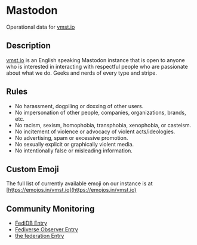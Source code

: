 # Mastodon
Operational data for [vmst.io](https://vmst.io)

## Description
[vmst.io](https://vmst.io) is an English speaking Mastodon instance that is open to anyone who is interested in interacting with respectful people who are passionate about what we do. Geeks and nerds of every type and stripe.

## Rules
- No harassment, dogpiling or doxxing of other users.
- No impersonation of other people, companies, organizations, brands, etc.
- No racism, sexism, homophobia, transphobia, xenophobia, or casteism.
- No incitement of violence or advocacy of violent acts/ideologies.
- No advertising, spam or excessive promotion.
- No sexually explicit or graphically violent media.
- No intentionally false or misleading information.

## Custom Emoji
The full list of currently available emoji on our instance is at [https://emojos.in/vmst.io](https://emojos.in/vmst.io)

## Community Monitoring
- [FediDB Entry](https://fedidb.org/network/instance?domain=vmst.io)
- [Fediverse Observer Entry](https://fediverse.observer/vmst.io)
- [the federation Entry](https://the-federation.info/node/vmst.io)
